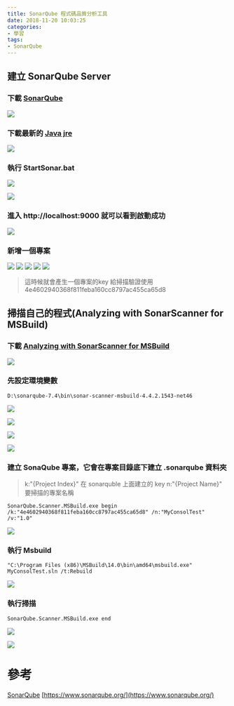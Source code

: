 ```yaml
---
title: SonarQube 程式碼品質分析工具
date: 2018-11-20 10:03:25
categories:
- 學習
tags:
- SonarQube
---
```


## 建立 SonarQube Server

### 下載 [SonarQube](https://www.sonarqube.org/downloads/)
![](https://i.imgur.com/VYxvKTz.png)

### 下載最新的 [Java jre](https://www.oracle.com/technetwork/java/javase/downloads/jre8-downloads-2133155.html)
![](https://i.imgur.com/m4f7K2k.png)


### 執行 StartSonar.bat
![](https://i.imgur.com/l9Qe4Tx.png)

![](https://i.imgur.com/OnvhdDR.png)


### 進入 http://localhost:9000 就可以看到啟動成功

![](https://i.imgur.com/0nZCYF9.png)


### 新增一個專案

![](https://i.imgur.com/h7qM0QX.png)
![](https://i.imgur.com/yiT3Ca5.png)
![](https://i.imgur.com/Pw3ekAH.png)
![](https://i.imgur.com/IrHmCyG.png)
![](https://i.imgur.com/3DsIYqs.png)
> 這時候就會產生一個專案的key 給掃描驗證使用 4e4602940368f811feba160cc8797ac455ca65d8

## 掃描自己的程式(Analyzing with SonarScanner for MSBuild)

### 下載 [Analyzing with SonarScanner for MSBuild](https://docs.sonarqube.org/display/SCAN/Analyzing+with+SonarQube+Scanner+for+MSBuild)
![](https://i.imgur.com/OMWi3KS.png)

### 先設定環境變數

```
D:\sonarqube-7.4\bin\sonar-scanner-msbuild-4.4.2.1543-net46
```
![](https://i.imgur.com/qvTXqjF.png)

![](https://i.imgur.com/MRfmYMW.png)

![](https://i.imgur.com/icY2raU.png)

![](https://i.imgur.com/HFT14QA.png)

### 建立 SonaQube 專案，它會在專案目錄底下建立 .sonarqube 資料夾

>k:"{Project Index}" 在 sonarquble 上面建立的 key
> n:"{Project Name}" 要掃描的專案名稱
```
SonarQube.Scanner.MSBuild.exe begin /k:"4e4602940368f811feba160cc8797ac455ca65d8" /n:"MyConsolTest" /v:"1.0"
```
![](https://i.imgur.com/bTou3P8.png)

### 執行 Msbuild
```
"C:\Program Files (x86)\MSBuild\14.0\bin\amd64\msbuild.exe" MyConsolTest.sln /t:Rebuild
```
![](https://i.imgur.com/yLj7IAj.png)

### 執行掃描
```
SonarQube.Scanner.MSBuild.exe end
```
![](https://i.imgur.com/wZsXqhA.png)


![](https://i.imgur.com/yCmU7y8.png)


# 參考

[SonarQube](https://zh.wikipedia.org/wiki/SonarQube)
[https://www.sonarqube.org/](https://www.sonarqube.org/)


